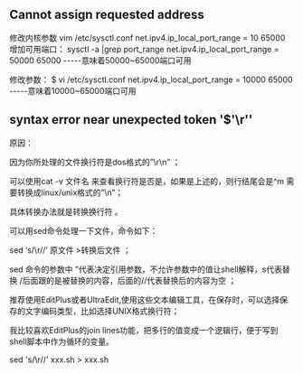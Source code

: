 ## Cannot assign requested address

修改内核参数
vim /etc/sysctl.conf
net.ipv4.ip_local_port_range = 10 65000
增加可用端口：
sysctl -a |grep port_range
net.ipv4.ip_local_port_range = 50000 65000 -----意味着50000~65000端口可用

修改参数：
$ vi /etc/sysctl.conf
net.ipv4.ip_local_port_range = 10000 65000 -----意味着10000~65000端口可用

## syntax error near unexpected token '$'\r''

原因：

因为你所处理的文件换行符是dos格式的”\r\n” ；

可以使用cat -v 文件名 来查看换行符是否是，如果是上述的，则行结尾会是^m 需要转换成linux/unix格式的”\n”；

具体转换办法就是转换换行符 。

可以用sed命令处理一下文件，命令如下： 

sed ‘s/\r//’ 原文件 >转换后文件 ；

sed 命令的参数中 ”代表决定引用参数，不允许参数中的值让shell解释，s代表替换 /后面跟的是被替换的内容，后面的//代表替换后的内容为空 ；

推荐使用EditPlus或者UltraEdit,使用这些文本编辑工具，在保存时，可以选择保存的文字编码类型，比如选择UNIX格式换行符；

我比较喜欢EditPlus的join lines功能，把多行的值变成一个逻辑行，便于写到shell脚本中作为循环的变量。

 sed 's/\r//' xxx.sh > xxx.sh